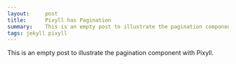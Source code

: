 ```yaml
---
layout:     post
title:      Pixyll has Pagination
summary:    This is an empty post to illustrate the pagination component with Pixyll.
tags: jekyll pixyll
---
```


This is an empty post to illustrate the pagination component with Pixyll.

